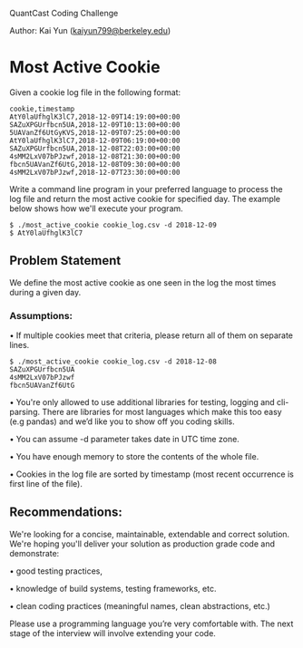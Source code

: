 QuantCast Coding Challenge

Author: Kai Yun (kaiyun799@berkeley.edu)

# Most Active Cookie
Given a cookie log file in the following format:

```
cookie,timestamp
AtY0laUfhglK3lC7,2018-12-09T14:19:00+00:00
SAZuXPGUrfbcn5UA,2018-12-09T10:13:00+00:00
5UAVanZf6UtGyKVS,2018-12-09T07:25:00+00:00
AtY0laUfhglK3lC7,2018-12-09T06:19:00+00:00
SAZuXPGUrfbcn5UA,2018-12-08T22:03:00+00:00
4sMM2LxV07bPJzwf,2018-12-08T21:30:00+00:00
fbcn5UAVanZf6UtG,2018-12-08T09:30:00+00:00
4sMM2LxV07bPJzwf,2018-12-07T23:30:00+00:00
```

Write a command line program in your preferred language to process the log file and return the most active
cookie for specified day. The example below shows how we'll execute your program.

```console
$ ./most_active_cookie cookie_log.csv -d 2018-12-09
$ AtY0laUfhglK3lC7
```

## Problem Statement
We define the most active cookie as one seen in the log the most times during a given day.

### Assumptions:
• If multiple cookies meet that criteria, please return all of them on separate lines.

```console
$ ./most_active_cookie cookie_log.csv -d 2018-12-08
SAZuXPGUrfbcn5UA
4sMM2LxV07bPJzwf
fbcn5UAVanZf6UtG
```

• You're only allowed to use additional libraries for testing, logging and cli-parsing. There are libraries for most languages which make this too easy (e.g pandas) and we’d like you to show off you coding skills.

• You can assume -d parameter takes date in UTC time zone.

• You have enough memory to store the contents of the whole file.

• Cookies in the log file are sorted by timestamp (most recent occurrence is first line of the file).

## Recommendations:
We're looking for a concise, maintainable, extendable and correct solution. We're hoping you'll deliver your
solution as production grade code and demonstrate:

• good testing practices,

• knowledge of build systems, testing frameworks, etc.

• clean coding practices (meaningful names, clean abstractions, etc.)

Please use a programming language you’re very comfortable with. The next stage of the interview will
involve extending your code.